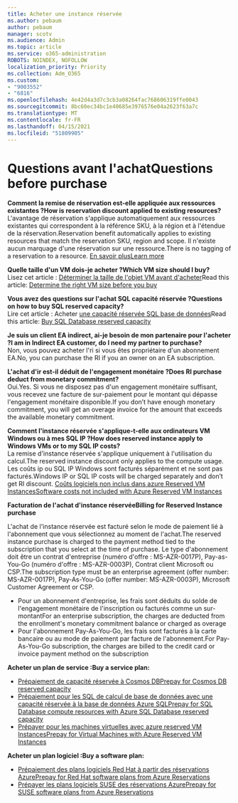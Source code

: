 ```yaml
---
title: Acheter une instance réservée
ms.author: pebaum
author: pebaum
manager: scotv
ms.audience: Admin
ms.topic: article
ms.service: o365-administration
ROBOTS: NOINDEX, NOFOLLOW
localization_priority: Priority
ms.collection: Adm_O365
ms.custom:
- "9003552"
- "6816"
ms.openlocfilehash: 4e42d4a3d7c3cb3a08264fac768606319ffe0043
ms.sourcegitcommit: 8bc60ec34bc1e40685e3976576e04a2623f63a7c
ms.translationtype: MT
ms.contentlocale: fr-FR
ms.lasthandoff: 04/15/2021
ms.locfileid: "51809905"
---
```

# <a name="questions-before-purchase"></a><span data-ttu-id="b123a-102">Questions avant l'achat</span><span class="sxs-lookup"><span data-stu-id="b123a-102">Questions before purchase</span></span>

<span data-ttu-id="b123a-103">**Comment la remise de réservation est-elle appliquée aux ressources existantes ?**</span><span class="sxs-lookup"><span data-stu-id="b123a-103">**How is reservation discount applied to existing resources?**</span></span>  
<span data-ttu-id="b123a-104">L'avantage de réservation s'applique automatiquement aux ressources existantes qui correspondent à la référence SKU, à la région et à l'étendue de la réservation.</span><span class="sxs-lookup"><span data-stu-id="b123a-104">Reservation benefit automatically applies to existing resources that match the reservation SKU, region and scope.</span></span> <span data-ttu-id="b123a-105">Il n'existe aucun marquage d'une réservation sur une ressource.</span><span class="sxs-lookup"><span data-stu-id="b123a-105">There is no tagging of a reservation to a resource.</span></span> [<span data-ttu-id="b123a-106">En savoir plus</span><span class="sxs-lookup"><span data-stu-id="b123a-106">Learn more</span></span>](https://docs.microsoft.com/azure/cost-management-billing/reservations/save-compute-costs-reservations?WT.mc_id=Portal-Microsoft_Azure_Support#how-reservation-discount-is-applied) 

<span data-ttu-id="b123a-107">**Quelle taille d'un VM dois-je acheter ?**</span><span class="sxs-lookup"><span data-stu-id="b123a-107">**Which VM size should I buy?**</span></span>  
<span data-ttu-id="b123a-108">Lisez cet article : [Déterminer la taille de l'objet VM avant d'acheter](https://docs.microsoft.com/azure/virtual-machines/windows/prepay-reserved-vm-instances?toc=/azure/billing/TOC.json&WT.mc_id=Portal-Microsoft_Azure_Support#determine-the-right-vm-size-before-you-buy)</span><span class="sxs-lookup"><span data-stu-id="b123a-108">Read this article: [Determine the right VM size before you buy](https://docs.microsoft.com/azure/virtual-machines/windows/prepay-reserved-vm-instances?toc=/azure/billing/TOC.json&WT.mc_id=Portal-Microsoft_Azure_Support#determine-the-right-vm-size-before-you-buy)</span></span>

<span data-ttu-id="b123a-109">**Vous avez des questions sur l'achat SQL capacité réservée ?**</span><span class="sxs-lookup"><span data-stu-id="b123a-109">**Questions on how to buy SQL reserved capacity?**</span></span>  
<span data-ttu-id="b123a-110">Lire cet article : Acheter [une capacité réservée SQL base de données](https://docs.microsoft.com/azure/sql-database/sql-database-reserved-capacity?toc=/azure/billing/TOC.json&WT.mc_id=Portal-Microsoft_Azure_Support#buy-sql-database-reserved-capacity)</span><span class="sxs-lookup"><span data-stu-id="b123a-110">Read this article: [Buy SQL Database reserved capacity](https://docs.microsoft.com/azure/sql-database/sql-database-reserved-capacity?toc=/azure/billing/TOC.json&WT.mc_id=Portal-Microsoft_Azure_Support#buy-sql-database-reserved-capacity)</span></span>

<span data-ttu-id="b123a-111">**Je suis un client EA indirect, ai-je besoin de mon partenaire pour l'acheter ?**</span><span class="sxs-lookup"><span data-stu-id="b123a-111">**I am in Indirect EA customer, do I need my partner to purchase?**</span></span>  
<span data-ttu-id="b123a-112">Non, vous pouvez acheter l'ri si vous êtes propriétaire d'un abonnement EA.</span><span class="sxs-lookup"><span data-stu-id="b123a-112">No, you can purchase the RI if you an owner on an EA subscription.</span></span>

<span data-ttu-id="b123a-113">**L'achat d'ir est-il déduit de l'engagement monétaire ?**</span><span class="sxs-lookup"><span data-stu-id="b123a-113">**Does RI purchase deduct from monetary commitment?**</span></span>  
<span data-ttu-id="b123a-114">Oui.</span><span class="sxs-lookup"><span data-stu-id="b123a-114">Yes.</span></span> <span data-ttu-id="b123a-115">Si vous ne disposez pas d'un engagement monétaire suffisant, vous recevez une facture de sur-paiement pour le montant qui dépasse l'engagement monétaire disponible.</span><span class="sxs-lookup"><span data-stu-id="b123a-115">If you don’t have enough monetary commitment, you will get an overage invoice for the amount that exceeds the available monetary commitment.</span></span>

<span data-ttu-id="b123a-116">**Comment l'instance réservée s'applique-t-elle aux ordinateurs VM Windows ou à mes SQL IP ?**</span><span class="sxs-lookup"><span data-stu-id="b123a-116">**How does reserved instance apply to Windows VMs or to my SQL IP costs?**</span></span>  
<span data-ttu-id="b123a-117">La remise d'instance réservée s'applique uniquement à l'utilisation du calcul.</span><span class="sxs-lookup"><span data-stu-id="b123a-117">The reserved instance discount only applies to the compute usage.</span></span> <span data-ttu-id="b123a-118">Les coûts ip ou SQL IP Windows sont facturés séparément et ne sont pas facturés.</span><span class="sxs-lookup"><span data-stu-id="b123a-118">Windows IP or SQL IP costs will be charged separately and don’t get RI discount.</span></span> [<span data-ttu-id="b123a-119">Coûts logiciels non inclus dans azure Reserved VM Instances</span><span class="sxs-lookup"><span data-stu-id="b123a-119">Software costs not included with Azure Reserved VM Instances</span></span>](https://docs.microsoft.com/azure/billing/billing-reserved-instance-windows-software-costs?WT.mc_id=Portal-Microsoft_Azure_Support)  
      
<span data-ttu-id="b123a-120">**Facturation de l'achat d'instance réservée**</span><span class="sxs-lookup"><span data-stu-id="b123a-120">**Billing for Reserved Instance purchase**</span></span>  
      
<span data-ttu-id="b123a-121">L'achat de l'instance réservée est facturé selon le mode de paiement lié à l'abonnement que vous sélectionnez au moment de l'achat.</span><span class="sxs-lookup"><span data-stu-id="b123a-121">The reserved instance purchase is charged to the payment method tied to the subscription that you select at the time of purchase.</span></span> <span data-ttu-id="b123a-122">Le type d'abonnement doit être un contrat d'entreprise (numéro d'offre : MS-AZR-0017P), Pay-as-You-Go (numéro d'offre : MS-AZR-0003P), Contrat client Microsoft ou CSP.</span><span class="sxs-lookup"><span data-stu-id="b123a-122">The subscription type must be an enterprise agreement (offer number: MS-AZR-0017P), Pay-As-You-Go (offer number: MS-AZR-0003P), Microsoft Customer Agreement or CSP.</span></span>

-   <span data-ttu-id="b123a-123">Pour un abonnement d'entreprise, les frais sont déduits du solde de l'engagement monétaire de l'inscription ou facturés comme un sur-montant</span><span class="sxs-lookup"><span data-stu-id="b123a-123">For an enterprise subscription, the charges are deducted from the enrollment's monetary commitment balance or charged as overage</span></span>
-   <span data-ttu-id="b123a-124">Pour l'abonnement Pay-As-You-Go, les frais sont facturés à la carte bancaire ou au mode de paiement par facture de l'abonnement.</span><span class="sxs-lookup"><span data-stu-id="b123a-124">For Pay-As-You-Go subscription, the charges are billed to the credit card or invoice payment method on the subscription</span></span>

<span data-ttu-id="b123a-125">**Acheter un plan de service :**</span><span class="sxs-lookup"><span data-stu-id="b123a-125">**Buy a service plan:**</span></span>

-   [<span data-ttu-id="b123a-126">Prépaiement de capacité réservée à Cosmos DB</span><span class="sxs-lookup"><span data-stu-id="b123a-126">Prepay for Cosmos DB reserved capacity</span></span>](https://docs.microsoft.com/azure/cosmos-db/cosmos-db-reserved-capacity?WT.mc_id=Portal-Microsoft_Azure_Support)
-   [<span data-ttu-id="b123a-127">Prépaiement pour les SQL de calcul de base de données avec une capacité réservée à la base de données Azure SQL</span><span class="sxs-lookup"><span data-stu-id="b123a-127">Prepay for SQL Database compute resources with Azure SQL Database reserved capacity</span></span>](https://docs.microsoft.com/azure/sql-database/sql-database-reserved-capacity?WT.mc_id=Portal-Microsoft_Azure_Support)
-   [<span data-ttu-id="b123a-128">Prépayer pour les machines virtuelles avec azure reserved VM Instances</span><span class="sxs-lookup"><span data-stu-id="b123a-128">Prepay for Virtual Machines with Azure Reserved VM Instances</span></span>](https://docs.microsoft.com/azure/virtual-machines/windows/prepay-reserved-vm-instances?WT.mc_id=Portal-Microsoft_Azure_Support)

<span data-ttu-id="b123a-129">**Acheter un plan logiciel :**</span><span class="sxs-lookup"><span data-stu-id="b123a-129">**Buy a software plan:**</span></span>

-   [<span data-ttu-id="b123a-130">Prépaiement des plans logiciels Red Hat à partir des réservations Azure</span><span class="sxs-lookup"><span data-stu-id="b123a-130">Prepay for Red Hat software plans from Azure Reservations</span></span>](https://docs.microsoft.com/azure/virtual-machines/linux/prepay-rhel-software-charges?WT.mc_id=Portal-Microsoft_Azure_Support)
-   [<span data-ttu-id="b123a-131">Prépayer les plans logiciels SUSE des réservations Azure</span><span class="sxs-lookup"><span data-stu-id="b123a-131">Prepay for SUSE software plans from Azure Reservations</span></span>](https://docs.microsoft.com/azure/virtual-machines/linux/prepay-suse-software-charges?WT.mc_id=Portal-Microsoft_Azure_Support)